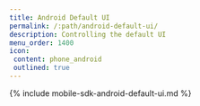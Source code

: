 ```yaml
---
title: Android Default UI
permalink: /:path/android-default-ui/
description: Controlling the default UI
menu_order: 1400
icon:
 content: phone_android
 outlined: true
---
```


{% include mobile-sdk-android-default-ui.md %}
